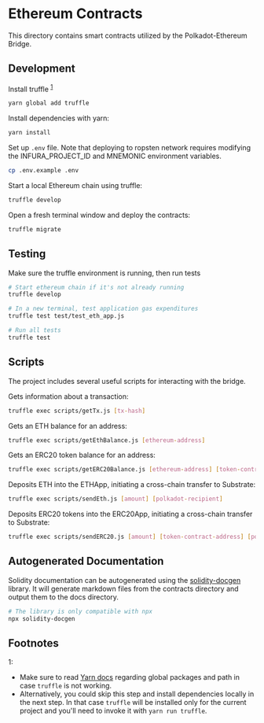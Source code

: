 # Ethereum Contracts

This directory contains smart contracts utilized by the Polkadot-Ethereum Bridge.

## Development

Install truffle <sup id="a1">[1](#f1)</sup>
```bash
yarn global add truffle
```

Install dependencies with yarn:

```bash
yarn install
```

Set up `.env` file. Note that deploying to ropsten network requires modifying the INFURA_PROJECT_ID and MNEMONIC environment variables.

```bash
cp .env.example .env
```

Start a local Ethereum chain using truffle:

```bash
truffle develop
```

Open a fresh terminal window and deploy the contracts:

```bash
truffle migrate
```

## Testing

Make sure the truffle environment is running, then run tests

```bash
# Start ethereum chain if it's not already running
truffle develop

# In a new terminal, test application gas expenditures
truffle test test/test_eth_app.js

# Run all tests
truffle test
```

## Scripts

The project includes several useful scripts for interacting with the bridge.

Gets information about a transaction:

``` bash
truffle exec scripts/getTx.js [tx-hash]
```

Gets an ETH balance for an address:

``` bash
truffle exec scripts/getEthBalance.js [ethereum-address]
```

Gets an ERC20 token balance for an address:

``` bash
truffle exec scripts/getERC20Balance.js [ethereum-address] [token-contract-address]
```

Deposits ETH into the ETHApp, initiating a cross-chain transfer to Substrate:

``` bash
truffle exec scripts/sendEth.js [amount] [polkadot-recipient]
```

Deposits ERC20 tokens into the ERC20App, initiating a cross-chain transfer to Substrate:

``` bash
truffle exec scripts/sendERC20.js [amount] [token-contract-address] [polkadot-recipient]
```


## Autogenerated Documentation

Solidity documentation can be autogenerated using the [solidity-docgen](https://github.com/OpenZeppelin/solidity-docgen) library. It will generate markdown files from the contracts directory and output them to the docs directory.

```bash
# The library is only compatible with npx
npx solidity-docgen
```

## Footnotes

<span id="f1">1</span>:
* Make sure to read [Yarn docs](https://classic.yarnpkg.com/en/docs/cli/global/) regarding global packages and path in case `truffle` is not working.
* Alternatively, you could skip this step and install dependencies locally in the next step. In that case `truffle` will be installed only for the current project and you'll need to invoke it with `yarn run truffle`.
